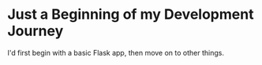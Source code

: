 # Just a Beginning of my Development Journey
I'd first begin with a basic Flask app, then move on to other things.
